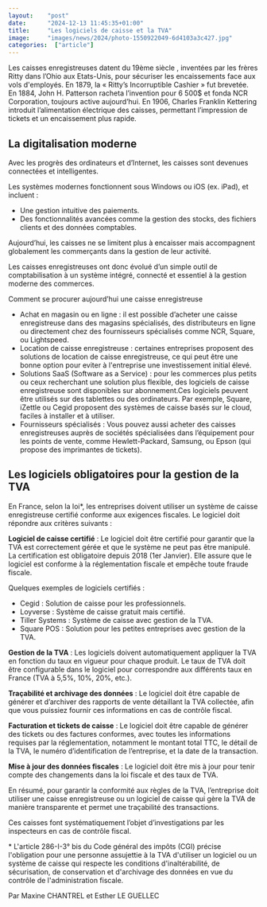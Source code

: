 ```yaml
---
layout:    "post"
date:      "2024-12-13 11:45:35+01:00"
title:     "Les logiciels de caisse et la TVA"
image:     "images/news/2024/photo-1550922049-6d4103a3c427.jpg"
categories:  ["article"]
---
```

Les caisses enregistreuses datent du 19ème siècle , inventées par les frères Ritty dans l’Ohio aux Etats-Unis, pour sécuriser les encaissements face aux vols d'employés. En 1879, la « Ritty’s Incorruptible Cashier » fut brevetée. En 1884, John H. Patterson racheta l’invention pour 6 500$ et fonda NCR Corporation, toujours active aujourd’hui. En 1906, Charles Franklin Kettering introduit l’alimentation électrique des caisses, permettant l’impression de tickets et un encaissement plus rapide.

## La digitalisation moderne

Avec les progrès des ordinateurs et d’Internet, les caisses sont devenues connectées et intelligentes.

Les systèmes modernes fonctionnent sous Windows ou iOS (ex. iPad), et incluent :

* Une gestion intuitive des paiements.
* Des fonctionnalités avancées comme la gestion des stocks, des fichiers clients et des données comptables.

Aujourd’hui, les caisses ne se limitent plus à encaisser mais accompagnent globalement les commerçants dans la gestion de leur activité.

Les caisses enregistreuses ont donc évolué d’un simple outil de comptabilisation à un système intégré, connecté et essentiel à la gestion moderne des commerces.

Comment se procurer aujourd’hui une caisse enregistreuse

* Achat en magasin ou en ligne : il est possible d’acheter une caisse enregistreuse dans des magasins spécialisés, des distributeurs en ligne ou directement chez des fournisseurs spécialisés comme NCR, Square, ou Lightspeed.
* Location de caisse enregistreuse : certaines entreprises proposent des solutions de location de caisse enregistreuse, ce qui peut être une bonne option pour eviter à l'entreprise une investissement initial élevé.
* Solutions SaaS (Software as a Service) : pour les commerces plus petits ou ceux recherchant une solution plus flexible, des logiciels de caisse enregistreuse sont disponibles sur abonnement.Ces logiciels peuvent être utilisés sur des tablettes ou des ordinateurs. Par exemple, Square, iZettle ou Cegid proposent des systèmes de caisse basés sur le cloud, faciles à installer et à utiliser.
* Fournisseurs spécialisés : Vous pouvez aussi acheter des caisses enregistreuses auprès de sociétés spécialisées dans l’équipement pour les points de vente, comme Hewlett-Packard, Samsung, ou Epson (qui propose des imprimantes de tickets).

## Les logiciels obligatoires pour la gestion de la TVA

En France, selon la loi\*, les entreprises doivent utiliser un système de caisse enregistreuse certifié conforme aux exigences fiscales. Le logiciel doit répondre aux critères suivants : 

**Logiciel de caisse certifié** : Le logiciel doit être certifié pour garantir que la TVA est correctement gérée et que le système ne peut pas être manipulé. La certification est obligatoire depuis 2018 (1er Janvier). Elle assure que le logiciel est conforme à la réglementation fiscale et empêche toute fraude fiscale.

Quelques exemples de logiciels certifiés :

* Cegid : Solution de caisse pour les professionnels.
* Loyverse : Système de caisse gratuit mais certifié.
* Tiller Systems : Système de caisse avec gestion de la TVA.
* Square POS : Solution pour les petites entreprises avec gestion de la TVA.

**Gestion de la TVA** : Les logiciels doivent automatiquement appliquer la TVA en fonction du taux en vigueur pour chaque produit. Le taux de TVA doit être configurable dans le logiciel pour correspondre aux différents taux en France (TVA à 5,5%, 10%, 20%, etc.).

**Traçabilité et archivage des données** : Le logiciel doit être capable de générer et d’archiver des rapports de vente détaillant la TVA collectée, afin que vous puissiez fournir ces informations en cas de contrôle fiscal.

**Facturation et tickets de caisse** : Le logiciel doit être capable de générer des tickets ou des factures conformes, avec toutes les informations requises par la réglementation, notamment le montant total TTC, le détail de la TVA, le numéro d’identification de l’entreprise, et la date de la transaction.

**Mise à jour des données fiscales** : Le logiciel doit être mis à jour pour tenir compte des changements dans la loi fiscale et des taux de TVA.

En résumé, pour garantir la conformité aux règles de la TVA, l’entreprise doit utiliser une caisse enregistreuse ou un logiciel de caisse qui gère la TVA de manière transparente et permet une traçabilité des transactions.

Ces caisses font systématiquement l’objet d’investigations par les inspecteurs en cas de contrôle fiscal.

\* L'article 286-I-3° bis du Code général des impôts (CGI) précise l'obligation pour une personne assujettie à la TVA d'utiliser un logiciel ou un système de caisse qui respecte les conditions d'inaltérabilité, de sécurisation, de conservation et d'archivage des données en vue du contrôle de l'administration fiscale.

Par Maxine CHANTREL et Esther LE GUELLEC

